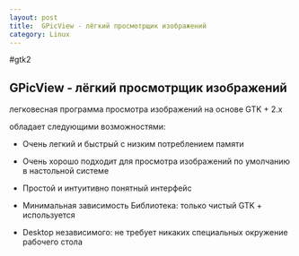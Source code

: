 ```yaml
---
layout: post
title:  GPicView - лёгкий просмотрщик изображений
category: Linux
---
```


#gtk2

## GPicView - лёгкий просмотрщик изображений

легковесная программа просмотра изображений на основе GTK + 2.x 

обладает следующими возможностями:

* Очень легкий и быстрый с низким потреблением памяти

* Очень хорошо подходит для просмотра изображений по умолчанию в настольной системе

* Простой и интуитивно понятный интерфейс

* Минимальная зависимость Библиотека: только чистый GTK + используется

* Desktop независимого: не требует никаких специальных окружение рабочего стола
